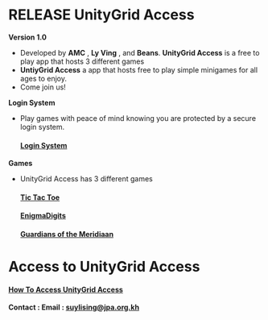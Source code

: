 # RELEASE UnityGrid Access

**Version 1.0**

- Developed by **AMC** , **Ly Ving** , and **Beans**. **UnityGrid Access** is a free to play app that hosts 3 different games
- **UntiyGrid Access** a app that hosts free to play simple minigames for all ages to enjoy.
- Come join us!

**Login System**
- Play games with peace of mind knowing you are protected by a secure login system.
  #### [Login System](https://github.com/AlphaMC0/UnityGrid-Access/blob/main/Login%20System.md)
**Games** 
- UnityGrid Access has 3 different games
  #### [Tic Tac Toe](https://github.com/AlphaMC0/UnityGrid-Access/blob/main/Tic%20Tac%20Toe.md)
  #### [EnigmaDigits](https://github.com/AlphaMC0/UnityGrid-Access/blob/main/EnigmaDigits.md)
  #### [Guardians of the Meridiaan](https://github.com/AlphaMC0/UnityGrid-Access/blob/main/Source%20Code)

# Access to UnityGrid Access

#### [How To Access UnityGrid Access](https://github.com/AlphaMC0/UnityGrid-Access/blob/main/How%20To%20Access%20UnityGrid%20Access.md)


**Contact : Email : suylising@jpa.org.kh**
